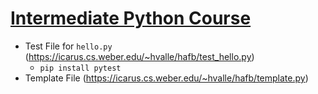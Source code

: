 # [Intermediate Python Course](https://github.com/hugo-wsu/python-hafb)

* Test File for `hello.py` (https://icarus.cs.weber.edu/~hvalle/hafb/test_hello.py)
    * `pip install pytest`
* Template File (https://icarus.cs.weber.edu/~hvalle/hafb/template.py)

